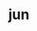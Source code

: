 ---
category: 3-letters
denotation: null
name: jun
reference_link: https://www.etymonline.com/word/jun
root_language: null
root_name: null
title: jun
type: free
word_sums:
- respelling: jun
  sum: 'Jun + '
---